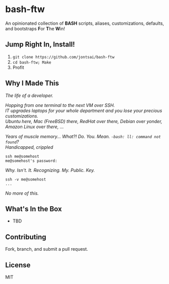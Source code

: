 # bash-ftw
An opinionated collection of **BASH** scripts, aliases, customizations, defaults, and bootstraps **F**or **T**he **W**in!

## Jump Right In, Install!

1. `git clone https://github.com/jontsai/bash-ftw`
2. `cd bash-ftw; Make`
3. Profit

## Why I Made This

*The life of a developer.*

*Hopping from one terminal to the next VM over SSH.*  
*IT upgrades laptops for your whole department and you lose your precious customizations.*  
*Ubuntu here, Mac (FreeBSD) there, RedHat over there, Debian over yonder, Amazon Linux over there, ...*

*Years of muscle memory... What?! Do. You. Mean. `-bash: ll: command not found`?*  
*Handicapped, crippled*

`ssh me@somehost`  
`me@somehost's password:`

*Why. Isn't. It. Recognizing. My. Public. Key.*

`ssh -v me@somehost`  
`...`

*No more of this.*

## What's In the Box

* TBD

## Contributing

Fork, branch, and submit a pull request.

## License

MIT
